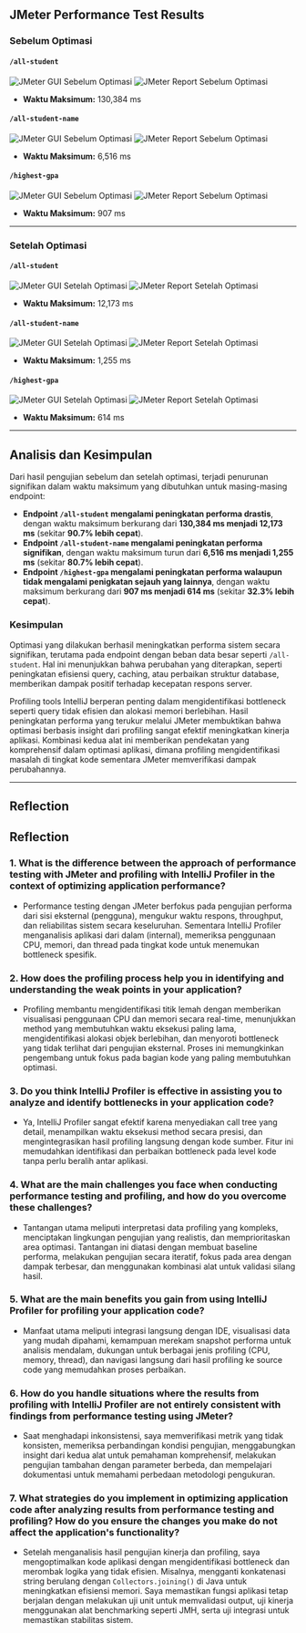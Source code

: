 ## JMeter Performance Test Results

### Sebelum Optimasi
#### `/all-student`
![JMeter GUI Sebelum Optimasi](img/before-opt/all-student/jmx.png)
![JMeter Report Sebelum Optimasi](img/before-opt/all-student/jtl.png)
- **Waktu Maksimum:** 130,384 ms

#### `/all-student-name`
![JMeter GUI Sebelum Optimasi](img/before-opt/all-student-name/jmx.png)
![JMeter Report Sebelum Optimasi](img/before-opt/all-student-name/jtl.png)
- **Waktu Maksimum:** 6,516 ms

#### `/highest-gpa`
![JMeter GUI Sebelum Optimasi](img/before-opt/highest-gpa/jmx.png)
![JMeter Report Sebelum Optimasi](img/before-opt/highest-gpa/jtl.png)
- **Waktu Maksimum:** 907 ms

---

### Setelah Optimasi
#### `/all-student`
![JMeter GUI Setelah Optimasi](img/after-opt/all-student/jmx.png)
![JMeter Report Setelah Optimasi](img/after-opt/all-student/jtl.png)
- **Waktu Maksimum:** 12,173 ms

#### `/all-student-name`
![JMeter GUI Setelah Optimasi](img/after-opt/all-student-name/jmx.png)
![JMeter Report Setelah Optimasi](img/after-opt/all-student-name/jtl.png)
- **Waktu Maksimum:** 1,255 ms

#### `/highest-gpa`
![JMeter GUI Setelah Optimasi](img/after-opt/highest-gpa/jmx.png)
![JMeter Report Setelah Optimasi](img/after-opt/highest-gpa/jtl.png)
- **Waktu Maksimum:** 614 ms

---

## Analisis dan Kesimpulan
Dari hasil pengujian sebelum dan setelah optimasi, terjadi penurunan signifikan dalam waktu maksimum yang dibutuhkan untuk masing-masing endpoint:

- **Endpoint `/all-student` mengalami peningkatan performa drastis**, dengan waktu maksimum berkurang dari **130,384 ms menjadi 12,173 ms** (sekitar **90.7% lebih cepat**).
- **Endpoint `/all-student-name` mengalami peningkatan performa signifikan**, dengan waktu maksimum turun dari **6,516 ms menjadi 1,255 ms** (sekitar **80.7% lebih cepat**).
- **Endpoint `/highest-gpa` mengalami peningkatan performa walaupun tidak mengalami penigkatan sejauh yang lainnya**, dengan waktu maksimum berkurang dari **907 ms menjadi 614 ms** (sekitar **32.3% lebih cepat**).

### Kesimpulan
Optimasi yang dilakukan berhasil meningkatkan performa sistem secara signifikan, terutama pada endpoint dengan beban data besar seperti `/all-student`. Hal ini menunjukkan bahwa perubahan yang diterapkan, seperti peningkatan efisiensi query, caching, atau perbaikan struktur database, memberikan dampak positif terhadap kecepatan respons server.

Profiling tools IntelliJ berperan penting dalam mengidentifikasi bottleneck seperti query tidak efisien dan alokasi memori berlebihan. Hasil peningkatan performa yang terukur melalui JMeter membuktikan bahwa optimasi berbasis insight dari profiling sangat efektif meningkatkan kinerja aplikasi. Kombinasi kedua alat ini memberikan pendekatan yang komprehensif dalam optimasi aplikasi, dimana profiling mengidentifikasi masalah di tingkat kode sementara JMeter memverifikasi dampak perubahannya.

---

## Reflection

## Reflection

### 1. What is the difference between the approach of performance testing with JMeter and profiling with IntelliJ Profiler in the context of optimizing application performance?
- Performance testing dengan JMeter berfokus pada pengujian performa dari sisi eksternal (pengguna), mengukur waktu respons, throughput, dan reliabilitas sistem secara keseluruhan. Sementara IntelliJ Profiler menganalisis aplikasi dari dalam (internal), memeriksa penggunaan CPU, memori, dan thread pada tingkat kode untuk menemukan bottleneck spesifik.

### 2. How does the profiling process help you in identifying and understanding the weak points in your application?
- Profiling membantu mengidentifikasi titik lemah dengan memberikan visualisasi penggunaan CPU dan memori secara real-time, menunjukkan method yang membutuhkan waktu eksekusi paling lama, mengidentifikasi alokasi objek berlebihan, dan menyoroti bottleneck yang tidak terlihat dari pengujian eksternal. Proses ini memungkinkan pengembang untuk fokus pada bagian kode yang paling membutuhkan optimasi.

### 3. Do you think IntelliJ Profiler is effective in assisting you to analyze and identify bottlenecks in your application code?
- Ya, IntelliJ Profiler sangat efektif karena menyediakan call tree yang detail, menampilkan waktu eksekusi method secara presisi, dan mengintegrasikan hasil profiling langsung dengan kode sumber. Fitur ini memudahkan identifikasi dan perbaikan bottleneck pada level kode tanpa perlu beralih antar aplikasi.

### 4. What are the main challenges you face when conducting performance testing and profiling, and how do you overcome these challenges?
- Tantangan utama meliputi interpretasi data profiling yang kompleks, menciptakan lingkungan pengujian yang realistis, dan memprioritaskan area optimasi. Tantangan ini diatasi dengan membuat baseline performa, melakukan pengujian secara iteratif, fokus pada area dengan dampak terbesar, dan menggunakan kombinasi alat untuk validasi silang hasil.

### 5. What are the main benefits you gain from using IntelliJ Profiler for profiling your application code?
- Manfaat utama meliputi integrasi langsung dengan IDE, visualisasi data yang mudah dipahami, kemampuan merekam snapshot performa untuk analisis mendalam, dukungan untuk berbagai jenis profiling (CPU, memory, thread), dan navigasi langsung dari hasil profiling ke source code yang memudahkan proses perbaikan.

### 6. How do you handle situations where the results from profiling with IntelliJ Profiler are not entirely consistent with findings from performance testing using JMeter?
- Saat menghadapi inkonsistensi, saya memverifikasi metrik yang tidak konsisten, memeriksa perbandingan kondisi pengujian, menggabungkan insight dari kedua alat untuk pemahaman komprehensif, melakukan pengujian tambahan dengan parameter berbeda, dan mempelajari dokumentasi untuk memahami perbedaan metodologi pengukuran.

### 7. What strategies do you implement in optimizing application code after analyzing results from performance testing and profiling? How do you ensure the changes you make do not affect the application's functionality?
- Setelah menganalisis hasil pengujian kinerja dan profiling, saya mengoptimalkan kode aplikasi dengan mengidentifikasi bottleneck dan merombak logika yang tidak efisien. Misalnya, mengganti konkatenasi string berulang dengan `Collectors.joining()` di Java untuk meningkatkan efisiensi memori. Saya memastikan fungsi aplikasi tetap berjalan dengan melakukan uji unit untuk memvalidasi output, uji kinerja menggunakan alat benchmarking seperti JMH, serta uji integrasi untuk memastikan stabilitas sistem.